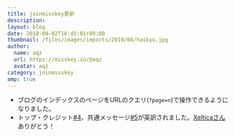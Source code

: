 ```yaml
---
title: joinmisskey更新
description: 
layout: blog
date: 2018-09-02T16:45:01+09:00
thumbnail: /files/images/imports/2018/08/haikyu.jpg
author:
  name: aqz
  url: https://misskey.io/@aqz
  avatar: aqz
category: joinmisskey
amp: true
---
```

- ブログのインデックスのページをURLのクエリ(`?page=n`)で操作できるようになりました。
- トップ・クレジット[#4](https://github.com/joinmisskey/joinmisskey.github.io/pull/4)、共通メッセージ[#5](https://github.com/joinmisskey/joinmisskey.github.io/pull/5)が英訳されました。[Xelticaさん](https://github.com/Citringo)ありがとう！